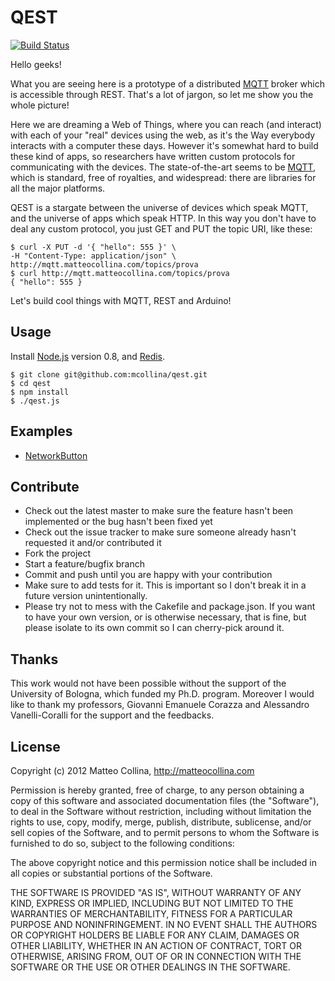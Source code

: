 
# QEST

[![Build
Status](https://travis-ci.org/mcollina/qest.png)](https://travis-ci.org/mcollina/qest)

Hello geeks!

What you are seeing here is a prototype of a distributed [MQTT](http://mqtt.org) broker which is accessible through REST.
That's a lot of jargon, so let me show you the whole picture!

Here we are dreaming a Web of Things, where you can reach (and interact) with each of your "real" devices using the web,
as it's the Way everybody interacts with a computer these days.
However it's somewhat hard to build these kind of apps, so researchers have written custom protocols for communicating 
with the devices.
The state-of-the-art seems to be [MQTT](http://mqtt.org), which is standard, free of royalties, and widespread: 
there are libraries for all the major platforms.

QEST is a stargate between the universe of devices which speak MQTT, and the universe of apps which
speak HTTP.
In this way you don't have to deal any custom protocol, you just GET and PUT the topic URI, like these:

    $ curl -X PUT -d '{ "hello": 555 }' \
    -H "Content-Type: application/json" \
    http://mqtt.matteocollina.com/topics/prova
    $ curl http://mqtt.matteocollina.com/topics/prova
    { "hello": 555 }

Let's build cool things with MQTT, REST and Arduino!

## Usage

Install [Node.js](http://nodejs.org) version 0.8, and
[Redis](http://redis.io).

```
$ git clone git@github.com:mcollina/qest.git
$ cd qest
$ npm install
$ ./qest.js
```

## Examples

* [NetworkButton](https://github.com/mcollina/qest/wiki/Network-Button-Example)

## Contribute

* Check out the latest master to make sure the feature hasn't been
  implemented or the bug hasn't been fixed yet
* Check out the issue tracker to make sure someone already hasn't
  requested it and/or contributed it
* Fork the project
* Start a feature/bugfix branch
* Commit and push until you are happy with your contribution
* Make sure to add tests for it. This is important so I don't break it
  in a future version unintentionally.
* Please try not to mess with the Cakefile and package.json. If you
  want to have your own version, or is otherwise necessary, that is
  fine, but please isolate to its own commit so I can cherry-pick around
  it.

## Thanks

This work would not have been possible without the support
of the University of Bologna, which funded my Ph.D. program.
Moreover I would like to thank my professors, Giovanni
Emanuele Corazza and Alessandro Vanelli-Coralli for the support
and the feedbacks.

## License

Copyright (c) 2012 Matteo Collina, http://matteocollina.com

Permission is hereby granted, free of charge, to any person
obtaining a copy of this software and associated documentation
files (the "Software"), to deal in the Software without
restriction, including without limitation the rights to use,
copy, modify, merge, publish, distribute, sublicense, and/or sell
copies of the Software, and to permit persons to whom the
Software is furnished to do so, subject to the following
conditions:

The above copyright notice and this permission notice shall be
included in all copies or substantial portions of the Software.

THE SOFTWARE IS PROVIDED "AS IS", WITHOUT WARRANTY OF ANY KIND,
EXPRESS OR IMPLIED, INCLUDING BUT NOT LIMITED TO THE WARRANTIES
OF MERCHANTABILITY, FITNESS FOR A PARTICULAR PURPOSE AND
NONINFRINGEMENT. IN NO EVENT SHALL THE AUTHORS OR COPYRIGHT
HOLDERS BE LIABLE FOR ANY CLAIM, DAMAGES OR OTHER LIABILITY,
WHETHER IN AN ACTION OF CONTRACT, TORT OR OTHERWISE, ARISING
FROM, OUT OF OR IN CONNECTION WITH THE SOFTWARE OR THE USE OR
OTHER DEALINGS IN THE SOFTWARE.
